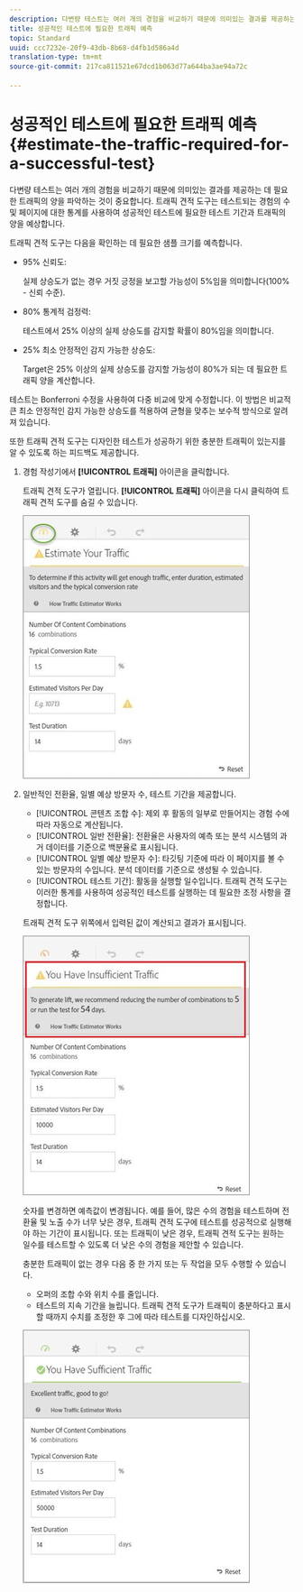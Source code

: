 ```yaml
---
description: 다변량 테스트는 여러 개의 경험을 비교하기 때문에 의미있는 결과를 제공하는 데 필요한 트래픽의 양을 파악하는 것이 중요합니다. 트래픽 견적 도구는 테스트되는 경험의 수 및 페이지에 대한 통계를 사용하여 성공적인 테스트에 필요한 테스트 기간과 트래픽의 양을 예상합니다.
title: 성공적인 테스트에 필요한 트래픽 예측
topic: Standard
uuid: ccc7232e-20f9-43db-8b68-d4fb1d586a4d
translation-type: tm+mt
source-git-commit: 217ca811521e67dcd1b063d77a644ba3ae94a72c

---
```



# 성공적인 테스트에 필요한 트래픽 예측{#estimate-the-traffic-required-for-a-successful-test}

다변량 테스트는 여러 개의 경험을 비교하기 때문에 의미있는 결과를 제공하는 데 필요한 트래픽의 양을 파악하는 것이 중요합니다. 트래픽 견적 도구는 테스트되는 경험의 수 및 페이지에 대한 통계를 사용하여 성공적인 테스트에 필요한 테스트 기간과 트래픽의 양을 예상합니다.

트래픽 견적 도구는 다음을 확인하는 데 필요한 샘플 크기를 예측합니다.

* 95% 신뢰도:

   실제 상승도가 없는 경우 거짓 긍정을 보고할 가능성이 5%임을 의미합니다(100% - 신뢰 수준).
* 80% 통계적 검정력:

   테스트에서 25% 이상의 실제 상승도를 감지할 확률이 80%임을 의미합니다.
* 25% 최소 안정적인 감지 가능한 상승도:

   Target은 25% 이상의 실제 상승도를 감지할 가능성이 80%가 되는 데 필요한 트래픽 양을 계산합니다.

테스트는 Bonferroni 수정을 사용하여 다중 비교에 맞게 수정합니다. 이 방법은 비교적 큰 최소 안정적인 감지 가능한 상승도를 적용하여 균형을 맞추는 보수적 방식으로 알려져 있습니다.

또한 트래픽 견적 도구는 디자인한 테스트가 성공하기 위한 충분한 트래픽이 있는지를 알 수 있도록 하는 피드백도 제공합니다.

1. 경험 작성기에서 **[!UICONTROL 트래픽]** 아이콘을 클릭합니다.

   트래픽 견적 도구가 열립니다. **[!UICONTROL 트래픽]** 아이콘을 다시 클릭하여 트래픽 견적 도구를 숨길 수 있습니다.

   ![](assets/estimatorempty.png)

1. 일반적인 전환율, 일별 예상 방문자 수, 테스트 기간을 제공합니다.

   * [!UICONTROL 콘텐츠 조합 수]: 제외 후 활동의 일부로 만들어지는 경험 수에 따라 자동으로 계산됩니다.
   * [!UICONTROL 일반 전환율]: 전환율은 사용자의 예측 또는 분석 시스템의 과거 데이터를 기준으로 백분율로 표시됩니다.
   * [!UICONTROL 일별 예상 방문자 수]: 타깃팅 기준에 따라 이 페이지를 볼 수 있는 방문자의 수입니다. 분석 데이터를 기준으로 생성될 수 있습니다.
   * [!UICONTROL 테스트 기간]: 활동을 실행할 일수입니다.
   트래픽 견적 도구는 이러한 통계를 사용하여 성공적인 테스트를 실행하는 데 필요한 조정 사항을 결정합니다.

   트래픽 견적 도구 위쪽에서 입력된 값이 계산되고 결과가 표시됩니다.

   ![](assets/estimatorinsufficient.png)

   숫자를 변경하면 예측값이 변경됩니다. 예를 들어, 많은 수의 경험을 테스트하며 전환율 및 노출 수가 너무 낮은 경우, 트래픽 견적 도구에 테스트를 성공적으로 실행해야 하는 기간이 표시됩니다. 또는 트래픽이 낮은 경우, 트래픽 견적 도구는 원하는 일수를 테스트할 수 있도록 더 낮은 수의 경험을 제안할 수 있습니다.

   충분한 트래픽이 없는 경우 다음 중 한 가지 또는 두 작업을 모두 수행할 수 있습니다.

   * 오퍼의 조합 수와 위치 수를 줄입니다.
   * 테스트의 지속 기간을 늘립니다.
   트래픽 견적 도구가 트래픽이 충분하다고 표시할 때까지 수치를 조정한 후 그에 따라 테스트를 디자인하십시오.

   ![](assets/estimatorok.png)

